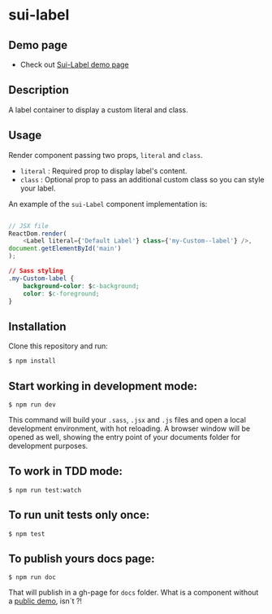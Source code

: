 # sui-label

## Demo page
- Check out [Sui-Label demo page](http://sui-components.github.io/sui-label/)

## Description
A label container to display a custom literal and class.

## Usage
Render component passing two props, `literal` and `class`.
- `literal` : Required prop to display label's content.
- `class` : Optional prop to pass an additional custom class so you can style your label.

An example of the `sui-Label` component implementation is:

```javascript

// JSX file
ReactDom.render(
    <Label literal={'Default Label'} class={'my-Custom--label'} />,
document.getElementById('main')
);
```
```css
// Sass styling
.my-Custom-label {
    background-color: $c-background;
    color: $c-foreground;
}

```

## Installation
Clone this repository and run:
```
$ npm install
```

## Start working in development mode:
```
$ npm run dev
```
This command will build your `.sass`, `.jsx` and `.js` files and open a local development environment, with hot reloading. A browser window will be opened as well, showing the entry point of your documents folder for development purposes.

## To work in TDD mode:
```
$ npm run test:watch
```
## To run unit tests only once:
```
$ npm test
```
## To publish yours docs page:
```
$ npm run doc
```

That will publish in a gh-page for `docs` folder.
What is a component without a [public demo](http://sui-components.github.io/sui-label/), isn´t ?!
